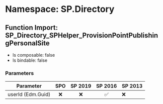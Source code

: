# Namespace: SP.Directory

## Function Import: SP_Directory_SPHelper_ProvisionPointPublishingPersonalSite

- Is composable: false
- Is bindable: false

### Parameters

Parameter | SPO | SP 2019 | SP 2016 | SP 2013
----------|:---:|:-------:|:-------:|:-------
userId (Edm.Guid) | ❌ | ❌ | ✅ | ❌
